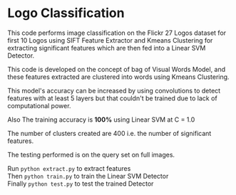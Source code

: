 # Logo Classification

This code performs image classification on the Flickr 27 Logos dataset for first 10 Logos using SIFT Feature Extractor and Kmeans Clustering for extracting significant features which are then fed into a Linear SVM Detector.

This code is developed on the concept of bag of Visual Words Model, and these features extracted are clustered into words using Kmeans Clustering.

This model's accuracy can be increased by using convolutions to detect features with at least 5 layers but that couldn't be trained due to lack of computational power.

Also The training accuracy is __100%__ using Linear SVM at C = 1.0

The number of clusters created are 400 i.e. the number of significant features.

The testing performed is on the query set on full images.

Run `python extract.py` to extract features <br/>
Then `python train.py` to train the Linear SVM Detector <br/>
Finally `python test.py` to test the trained Detector <br/>
